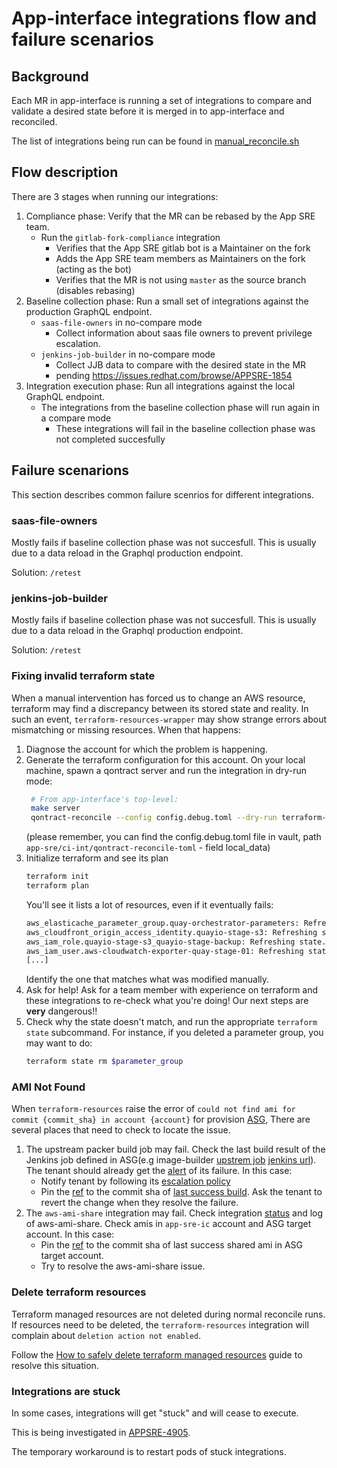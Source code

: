 # App-interface integrations flow and failure scenarios

## Background

Each MR in app-interface is running a set of integrations to compare and validate a desired state before it is merged in to app-interface and reconciled.

The list of integrations being run can be found in [manual_reconcile.sh](/hack/manual_reconcile.sh)

## Flow description

There are 3 stages when running our integrations:
1. Compliance phase: Verify that the MR can be rebased by the App SRE team.
    * Run the `gitlab-fork-compliance` integration
        * Verifies that the App SRE gitlab bot is a Maintainer on the fork
        * Adds the App SRE team members as Maintainers on the fork (acting as the bot)
        * Verifies that the MR is not using `master` as the source branch (disables rebasing)
1. Baseline collection phase: Run a small set of integrations against the production GraphQL endpoint.
    * `saas-file-owners` in no-compare mode
        * Collect information about saas file owners to prevent privilege escalation.
    * `jenkins-job-builder` in no-compare mode
        * Collect JJB data to compare with the desired state in the MR
        * pending https://issues.redhat.com/browse/APPSRE-1854
1. Integration execution phase: Run all integrations against the local GraphQL endpoint.
    * The integrations from the baseline collection phase will run again in a compare mode
        * These integrations will fail in the baseline collection phase was not completed succesfully

## Failure scenarions

This section describes common failure scenrios for different integrations.

### saas-file-owners

Mostly fails if baseline collection phase was not succesfull.
This is usually due to a data reload in the Graphql production endpoint.

Solution: `/retest`

### jenkins-job-builder

Mostly fails if baseline collection phase was not succesfull.
This is usually due to a data reload in the Graphql production endpoint.

Solution: `/retest`

### Fixing invalid terraform state

When a manual intervention has forced us to change an AWS resource,
terraform may find a discrepancy between its stored state and
reality. In such an event, `terraform-resources-wrapper` may show
strange errors about mismatching or missing resources. When that
happens:

1. Diagnose the account for which the problem is happening.
1. Generate the terraform configuration for this account.  On your
   local machine, spawn a qontract server and run the integration in
   dry-run mode:
   ``` bash
    # From app-interface's top-level:
    make server
    qontract-reconcile --config config.debug.toml --dry-run terraform-resources --print-only --account-name $account_name |sed 1d > config.tf.json
    ```
    (please remember, you can find the config.debug.toml file in
   vault, path `app-sre/ci-int/qontract-reconcile-toml` - field
   local_data)
1. Initialize terraform and see its plan
   ``` bash
   terraform init
   terraform plan
   ```
    You'll see it lists a lot of resources, even if it eventually
    fails:
    ``` bash
    aws_elasticache_parameter_group.quay-orchestrator-parameters: Refreshing state... [id=quay-orchestrator-parameters]
    aws_cloudfront_origin_access_identity.quayio-stage-s3: Refreshing state... [id=E3BFM0BD46CWH4]
    aws_iam_role.quayio-stage-s3_quayio-stage-backup: Refreshing state... [id=quayio-stage-backup_iam_role]
    aws_iam_user.aws-cloudwatch-exporter-quay-stage-01: Refreshing state... [id=aws-cloudwatch-exporter-quay-stage-01]
    [...]
    ```
    Identify the one that matches what was modified manually.
1. Ask for help! Ask for a team member with experience on terraform
   and these integrations to re-check what you're doing! Our next
   steps are **very** dangerous!!
1. Check why the state doesn't match, and run the appropriate
   `terraform state` subcommand. For instance, if you deleted a
   parameter group, you may want to do:
   ``` bash
   terraform state rm $parameter_group
   ```

### AMI Not Found 

When `terraform-resources` raise the error of `could not find ami for commit {commit_sha} in account {account}` for provision [ASG](https://gitlab.cee.redhat.com/service/app-interface#manage-aws-autoscaling-group-via-app-interface-openshiftnamespace-1yml), There are several places that need to check to locate the issue.
1. The upstream packer build job may fail. Check the last build result of the Jenkins job defined in ASG(e.g image-builder [upstrem job](https://gitlab.cee.redhat.com/service/app-interface/-/blob/fc003a3f6f2eda2abdbe170ddcdc2f5ffc3a7618/data/services/image-builder/namespaces/workers-stage.yml#L221-224) [jenkins url](https://ci.ext.devshift.net/job/osbuild-osbuild-composer-gh-build-main-packer/)). The tenant should already get the [alert](https://gitlab.cee.redhat.com/service/app-interface/-/blob/master/resources/observability/prometheusrules/ci-ext.prometheusrules.yaml#L153-163) of its failure. In this case: 
    * Notify tenant by following its [escalation policy](https://gitlab.cee.redhat.com/service/app-interface/-/blob/e3a39afcc054ce7dd6df41aa314996ab3ab8c428/data/services/image-builder/app.yml#L22) 
    * Pin the [ref](https://gitlab.cee.redhat.com/service/app-interface/-/blob/fc003a3f6f2eda2abdbe170ddcdc2f5ffc3a7618/data/services/image-builder/namespaces/workers-stage.yml#L220) to the commit sha of [last success build](https://ci.ext.devshift.net/job/osbuild-osbuild-composer-gh-build-main-packer/lastSuccessfulBuild/). Ask the tenant to revert the change when they resolve the failure.
1. The `aws-ami-share` integration may fail. Check integration [status](https://prometheus.app-sre-prod-01.devshift.net/graph?g0.range_input=1h&g0.expr=qontract_reconcile_last_run_status%7Bintegration%3D%22aws-ami-share%22%7D&g0.tab=1) and log of aws-ami-share. Check amis in `app-sre-ic` account and ASG target account. In this case: 
    * Pin the [ref](https://gitlab.cee.redhat.com/service/app-interface/-/blob/fc003a3f6f2eda2abdbe170ddcdc2f5ffc3a7618/data/services/image-builder/namespaces/workers-stage.yml#L220) to the commit sha of last success shared ami in ASG target account. 
    * Try to resolve the aws-ami-share issue.

### Delete terraform resources

Terraform managed resources are not deleted during normal reconcile runs. If resources need to be deleted, the
`terraform-resources` integration will complain about `deletion action not enabled`.

Follow the [How to safely delete terraform managed resources](delete-terraform-resources.md) guide to resolve
this situation.

### Integrations are stuck

In some cases, integrations will get "stuck" and will cease to execute.

This is being investigated in [APPSRE-4905](https://issues.redhat.com/browse/APPSRE-4905).

The temporary workaround is to restart pods of stuck integrations.
